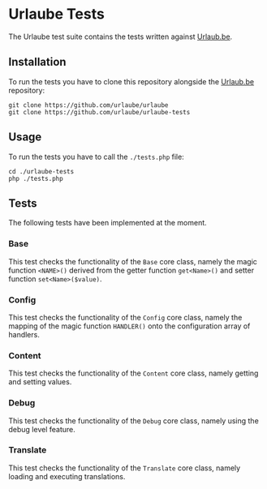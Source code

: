 # Urlaube Tests
The Urlaube test suite contains the tests written against [Urlaub.be](https://github.com/urlaube/urlaube).

## Installation
To run the tests you have to clone this repository alongside the [Urlaub.be](https://github.com/urlaube/urlaube) repository:
```
git clone https://github.com/urlaube/urlaube
git clone https://github.com/urlaube/urlaube-tests
```

## Usage
To run the tests you have to call the `./tests.php` file:
```
cd ./urlaube-tests
php ./tests.php
```

## Tests
The following tests have been implemented at the moment.

### Base
This test checks the functionality of the `Base` core class, namely the magic function `<NAME>()` derived from the getter function `get<Name>()` and setter function `set<Name>($value)`.

### Config
This test checks the functionality of the `Config` core class, namely the mapping of the magic function `HANDLER()` onto the configuration array of handlers.

### Content
This test checks the functionality of the `Content` core class, namely getting and setting values.

### Debug
This test checks the functionality of the `Debug` core class, namely using the debug level feature.

### Translate
This test checks the functionality of the `Translate` core class, namely loading and executing translations.

